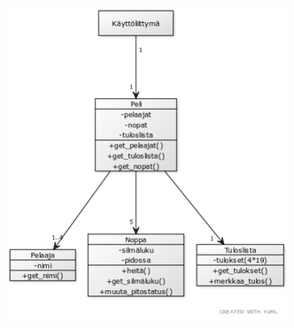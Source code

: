 <img src="https://github.com/theJSZ/ot-harjoitustyo/blob/master/dokumentaatio/images/luokkakaavio.png">
